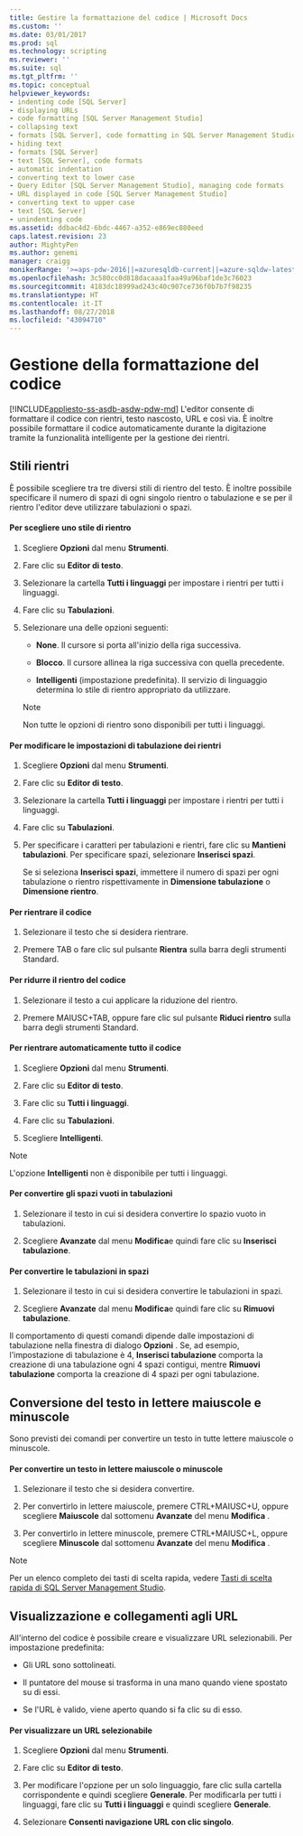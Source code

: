 ```yaml
---
title: Gestire la formattazione del codice | Microsoft Docs
ms.custom: ''
ms.date: 03/01/2017
ms.prod: sql
ms.technology: scripting
ms.reviewer: ''
ms.suite: sql
ms.tgt_pltfrm: ''
ms.topic: conceptual
helpviewer_keywords:
- indenting code [SQL Server]
- displaying URLs
- code formatting [SQL Server Management Studio]
- collapsing text
- formats [SQL Server], code formatting in SQL Server Management Studio
- hiding text
- formats [SQL Server]
- text [SQL Server], code formats
- automatic indentation
- converting text to lower case
- Query Editor [SQL Server Management Studio], managing code formats
- URL displayed in code [SQL Server Management Studio]
- converting text to upper case
- text [SQL Server]
- unindenting code
ms.assetid: ddbac4d2-6bdc-4467-a352-e869ec880eed
caps.latest.revision: 23
author: MightyPen
ms.author: genemi
manager: craigg
monikerRange: '>=aps-pdw-2016||=azuresqldb-current||=azure-sqldw-latest||>=sql-server-2016||=sqlallproducts-allversions||>=sql-server-linux-2017||=azuresqldb-mi-current'
ms.openlocfilehash: 3c580cc0d818dacaaa1faa49a96baf1de3c76023
ms.sourcegitcommit: 4183dc18999ad243c40c907ce736f0b7b7f98235
ms.translationtype: HT
ms.contentlocale: it-IT
ms.lasthandoff: 08/27/2018
ms.locfileid: "43094710"
---
```

# <a name="manage-code-formatting"></a>Gestione della formattazione del codice
[!INCLUDE[appliesto-ss-asdb-asdw-pdw-md](../../includes/appliesto-ss-asdb-asdw-pdw-md.md)]
  L'editor consente di formattare il codice con rientri, testo nascosto, URL e così via. È inoltre possibile formattare il codice automaticamente durante la digitazione tramite la funzionalità intelligente per la gestione dei rientri.  
  
## <a name="indenting"></a>Stili rientri  
 È possibile scegliere tra tre diversi stili di rientro del testo. È inoltre possibile specificare il numero di spazi di ogni singolo rientro o tabulazione e se per il rientro l'editor deve utilizzare tabulazioni o spazi.  
  
#### <a name="to-choose-an-indenting-style"></a>Per scegliere uno stile di rientro  
  
1.  Scegliere **Opzioni** dal menu **Strumenti**.  
  
2.  Fare clic su **Editor di testo**.  
  
3.  Selezionare la cartella **Tutti i linguaggi** per impostare i rientri per tutti i linguaggi.  
  
4.  Fare clic su **Tabulazioni**.  
  
5.  Selezionare una delle opzioni seguenti:  
  
    -   **None**. Il cursore si porta all'inizio della riga successiva.  
  
    -   **Blocco**. Il cursore allinea la riga successiva con quella precedente.  
  
    -   **Intelligenti** (impostazione predefinita). Il servizio di linguaggio determina lo stile di rientro appropriato da utilizzare.  
  
    > [!NOTE]  
    >  Non tutte le opzioni di rientro sono disponibili per tutti i linguaggi.  
  
#### <a name="to-change-indent-tab-settings"></a>Per modificare le impostazioni di tabulazione dei rientri  
  
1.  Scegliere **Opzioni** dal menu **Strumenti**.  
  
2.  Fare clic su **Editor di testo**.  
  
3.  Selezionare la cartella **Tutti i linguaggi** per impostare i rientri per tutti i linguaggi.  
  
4.  Fare clic su **Tabulazioni**.  
  
5.  Per specificare i caratteri per tabulazioni e rientri, fare clic su **Mantieni tabulazioni**. Per specificare spazi, selezionare **Inserisci spazi**.  
  
     Se si seleziona **Inserisci spazi**, immettere il numero di spazi per ogni tabulazione o rientro rispettivamente in **Dimensione tabulazione** o **Dimensione rientro**.  
  
#### <a name="to-indent-code"></a>Per rientrare il codice  
  
1.  Selezionare il testo che si desidera rientrare.  
  
2.  Premere TAB o fare clic sul pulsante **Rientra** sulla barra degli strumenti Standard.  
  
#### <a name="to-unindent-code"></a>Per ridurre il rientro del codice  
  
1.  Selezionare il testo a cui applicare la riduzione del rientro.  
  
2.  Premere MAIUSC+TAB, oppure fare clic sul pulsante **Riduci rientro** sulla barra degli strumenti Standard.  
  
#### <a name="to-automatically-indent-all-of-your-code"></a>Per rientrare automaticamente tutto il codice  
  
1.  Scegliere **Opzioni** dal menu **Strumenti**.  
  
2.  Fare clic su **Editor di testo**.  
  
3.  Fare clic su **Tutti i linguaggi**.  
  
4.  Fare clic su **Tabulazioni**.  
  
5.  Scegliere **Intelligenti**.  
  
> [!NOTE]  
>  L'opzione **Intelligenti** non è disponibile per tutti i linguaggi.  
  
#### <a name="to-convert-white-space-to-tabs"></a>Per convertire gli spazi vuoti in tabulazioni  
  
1.  Selezionare il testo in cui si desidera convertire lo spazio vuoto in tabulazioni.  
  
2.  Scegliere **Avanzate** dal menu **Modifica**e quindi fare clic su **Inserisci tabulazione**.  
  
#### <a name="to-convert-tabs-to-spaces"></a>Per convertire le tabulazioni in spazi  
  
1.  Selezionare il testo in cui si desidera convertire le tabulazioni in spazi.  
  
2.  Scegliere **Avanzate** dal menu **Modifica**e quindi fare clic su **Rimuovi tabulazione**.  
  
 Il comportamento di questi comandi dipende dalle impostazioni di tabulazione nella finestra di dialogo **Opzioni** . Se, ad esempio, l'impostazione di tabulazione è 4, **Inserisci tabulazione** comporta la creazione di una tabulazione ogni 4 spazi contigui, mentre **Rimuovi tabulazione** comporta la creazione di 4 spazi per ogni tabulazione.  
  
## <a name="converting-text-to-upper-and-lower-case"></a>Conversione del testo in lettere maiuscole e minuscole  
 Sono previsti dei comandi per convertire un testo in tutte lettere maiuscole o minuscole.  
  
#### <a name="to-switch-text-to-upper-or-lower-case"></a>Per convertire un testo in lettere maiuscole o minuscole  
  
1.  Selezionare il testo che si desidera convertire.  
  
2.  Per convertirlo in lettere maiuscole, premere CTRL+MAIUSC+U, oppure scegliere **Maiuscole** dal sottomenu **Avanzate** del menu **Modifica** .  
  
3.  Per convertirlo in lettere minuscole, premere CTRL+MAIUSC+L, oppure scegliere **Minuscole** dal sottomenu **Avanzate** del menu **Modifica** .  
  
> [!NOTE]  
>  Per un elenco completo dei tasti di scelta rapida, vedere [Tasti di scelta rapida di SQL Server Management Studio](../../tools/sql-server-management-studio/sql-server-management-studio-keyboard-shortcuts.md).  
  
## <a name="displaying-and-linking-to-urls"></a>Visualizzazione e collegamenti agli URL  
 All'interno del codice è possibile creare e visualizzare URL selezionabili. Per impostazione predefinita:  
  
-   Gli URL sono sottolineati.  
  
-   Il puntatore del mouse si trasforma in una mano quando viene spostato su di essi.  
  
-   Se l'URL è valido, viene aperto quando si fa clic su di esso.  
  
#### <a name="to-display-a-clickable-url"></a>Per visualizzare un URL selezionabile  
  
1.  Scegliere **Opzioni** dal menu **Strumenti**.  
  
2.  Fare clic su **Editor di testo**.  
  
3.  Per modificare l'opzione per un solo linguaggio, fare clic sulla cartella corrispondente e quindi scegliere **Generale**. Per modificarla per tutti i linguaggi, fare clic su **Tutti i linguaggi** e quindi scegliere **Generale**.  
  
4.  Selezionare **Consenti navigazione URL con clic singolo**.  
  
  
